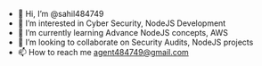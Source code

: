 - 👋 Hi, I’m @sahil484749
- 👀 I’m interested in Cyber Security, NodeJS Development
- 🌱 I’m currently learning Advance NodeJS concepts, AWS 
- 💞️ I’m looking to collaborate on Security Audits, NodeJS projects
- 📫 How to reach me agent484749@gmail.com

<!---
sahil484749/sahil484749 is a ✨ special ✨ repository because its `README.md` (this file) appears on your GitHub profile.
You can click the Preview link to take a look at your changes.
--->
